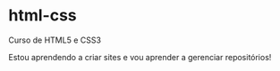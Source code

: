 # html-css
 Curso de HTML5 e CSS3 

 Estou aprendendo a criar sites e vou aprender a gerenciar repositórios!

